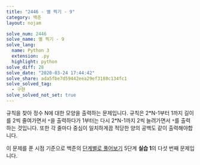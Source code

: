 ```yaml
---
title: "2446 - 별 찍기 - 9"
category: 백준
layout: nojam

solve_num: 2446
solve_name: 별 찍기 - 9
solve_lang:
  name: Python 3
  extension: .py
  highlight: python
solve_diff: 28
solve_date: "2020-03-24 17:44:42"
solve_share: ada5fbe7d59442eea29ef3188c134fc1
solve_solved_tag:
  - 구현
solve_solved_not_set: true
---
```


규칙을 찾아 정수 N에 대한 모양을 출력하는 문제입니다. 규칙은 2\*N-1부터 1까지 길이를 2씩 줄여가면서 `*`을 출력하다가 1부터는 다시 2\*N-1까지  2씩 늘려가면서 `*`를 출력하는 것입니다. 또한 각 줄마다 중심이 일치하게끔 적당한 양의 공백도 같이 출력해야합니다.

이 문제를 푼 시점 기준으로 백준의 [단계별로 풀어보기](http://noj.am/p/s) 5단계 **실습 1**의 다섯 번째 문제입니다.
